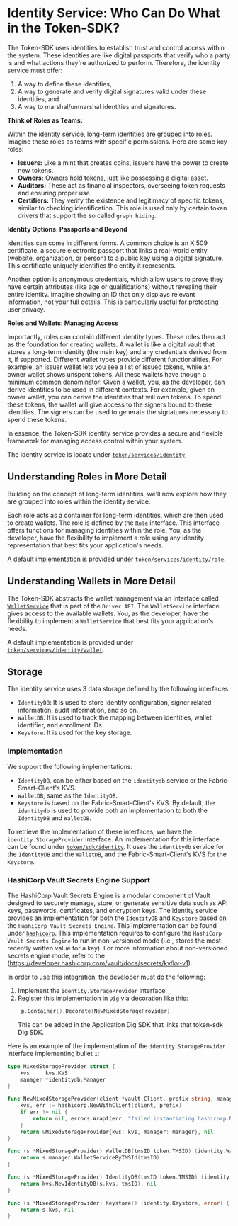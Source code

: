 # Identity Service: Who Can Do What in the Token-SDK?

The Token-SDK uses identities to establish trust and control access within the system. 
These identities are like digital passports that verify who a party is and what actions they're authorized to perform.
Therefore, the identity service must offer:
1. A way to define these identities, 
2. A way to generate and verify digital signatures valid under these identities, and
3. A way to marshal/unmarshal identities and signatures.

**Think of Roles as Teams:**

Within the identity service, long-term identities are grouped into roles. 
Imagine these roles as teams with specific permissions. 
Here are some key roles:

* **Issuers:** Like a mint that creates coins, issuers have the power to create new tokens.
* **Owners:** Owners hold tokens, just like possessing a digital asset.
* **Auditors:** These act as financial inspectors, overseeing token requests and ensuring proper use.
* **Certifiers:** They verify the existence and legitimacy of specific tokens, similar to checking identification.
This role is used only by certain token drivers that support the so called `graph hiding`.

**Identity Options: Passports and Beyond**

Identities can come in different forms. 
A common choice is an X.509 certificate, a secure electronic passport that links a real-world entity (website, organization, or person) to a public key using a digital signature. 
This certificate uniquely identifies the entity it represents.

Another option is anonymous credentials, which allow users to prove they have certain attributes (like age or qualifications) without revealing their entire identity. 
Imagine showing an ID that only displays relevant information, not your full details. 
This is particularly useful for protecting user privacy.

**Roles and Wallets: Managing Access**

Importantly, roles can contain different identity types. 
These roles then act as the foundation for creating wallets. 
A wallet is like a digital vault that stores a long-term identity (the main key) and any credentials derived from it, if supported. 
Different wallet types provide different functionalities. 
For example, an issuer wallet lets you see a list of issued tokens, while an owner wallet shows unspent tokens.
All these wallets have though a minimum common denominator: 
Given a wallet, you, as the developer, can derive identities to be used in different contexts.
For example, given an owner wallet, you can derive the identities that will own tokens. 
To spend these tokens, the wallet will give access to the signers bound to these identities.
The signers can be used to generate the signatures necessary to spend these tokens.

In essence, the Token-SDK identity service provides a secure and flexible framework for managing access control within your system.

The identity service is locate under [`token/services/identity`](./../../token/services/identity).

## Understanding Roles in More Detail

Building on the concept of long-term identities, we'll now explore how they are grouped into roles within the identity service.

Each role acts as a container for long-term identities, which are then used to create wallets. 
The role is defined by the [`Role`](./../../token/services/identity/roles.go) interface.
This interface offers functions for managing identities within the role. 
You, as the developer, have the flexibility to implement a role using any identity representation that best fits your application's needs. 

A default implementation is provided under [`token/services/identity/role`](./../../token/services/identity/role).

## Understanding Wallets in More Detail

The Token-SDK abstracts the wallet management via an interface called [`WalletService`](./../../token/driver/wallet.go) that is part of the `Driver API`.
The `WalletService` interface gives access to the available wallets.
You, as the developer, have the flexibility to implement a `WalletService` that best fits your application's needs.

A default implementation is provided under [`token/services/identity/wallet`](./../../token/services/identity/wallet).

## Storage

The identity service uses 3 data storage defined by the following interfaces:
- `IdentityDB`: It is used to store identity configuration, signer related information, audit information, and so on.
- `WalletDB`: It is used to track the mapping between identities, wallet identifier, and enrollment IDs.
- `Keystore`: It is used for the key storage.

### Implementation

We support the following implementations:
- `IdentityDB`, can be either based on the `identitydb` service or the Fabric-Smart-Client's KVS.
- `WalletDB`, same as the `IdentityDB`.
- `Keystore` is based on the Fabric-Smart-Client's KVS.
By default, the `identitydb` is used to provide both an implementation to both the `IdentityDB` and `WalletDB`.

To retrieve the implementation of these interfaces, we have the `identity.StorageProvider` interface.
An implementation for this interface can be found under [`token/sdk/identity`](../../token/sdk/support/identity).
It uses the `identitydb` service for the `IdentityDB` and the `WalletDB`, and the Fabric-Smart-Client's KVS for the `Keystore`.

### HashiCorp Vault Secrets Engine Support

The HashiCorp Vault Secrets Engine is a modular component of Vault designed to securely manage, store, or generate sensitive data such as API keys, passwords, certificates, and encryption keys.
The identity service provides an implementation for both the `IdentityDB` and `Keystore` based on the `HashiCorp Vault Secrets Engine`.
This implementation can be found under [`hashicorp`](./../../token/services/identity/storage/kvs/hashicorp).
This implementation requires to configure the `HashiCorp Vault Secrets Engine` to run in non-versioned mode (i.e., stores the most recently written value for a key). 
For more information about non-versioned secrets engine mode, refer to the (https://developer.hashicorp.com/vault/docs/secrets/kv/kv-v1).

In order to use this integration, the developer must do the following:
1. Implement the `identity.StorageProvider` interface. 
2. Register this implementation in [`Dig`](https://github.com/hyperledger-labs/fabric-smart-client/blob/main/docs/sdk.md) via decoration like this:
   ```go
    p.Container().Decorate(NewMixedStorageProvider)
   ```
   This can be added in the Application Dig SDK that links that token-sdk Dig SDK.

Here is an example of the implementation of the `identity.StorageProvider` interface implementing bullet `1`:

```go
type MixedStorageProvider struct {
	kvs     kvs.KVS
	manager *identitydb.Manager
}

func NewMixedStorageProvider(client *vault.Client, prefix string, manager *identitydb.Manager) (*MixedStorageProvider, error) {
	kvs, err := hashicorp.NewWithClient(client, prefix)
	if err != nil {
		return nil, errors.Wrapf(err, "failed instantiating hashicorp.NewWithClient")
	}
	return &MixedStorageProvider{kvs: kvs, manager: manager}, nil
}

func (s *MixedStorageProvider) WalletDB(tmsID token.TMSID) (identity.WalletDB, error) {
	return s.manager.WalletServiceByTMSId(tmsID)
}

func (s *MixedStorageProvider) IdentityDB(tmsID token.TMSID) (identity.IdentityDB, error) {
	return kvs.NewIdentityDB(s.kvs, tmsID), nil
}

func (s *MixedStorageProvider) Keystore() (identity.Keystore, error) {
	return s.kvs, nil
}
```

 